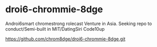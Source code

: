 # droi6-chrommie-8dge
Androi6smart chromestrong rolecast Venture in Asia. Seeking repo to conduct/Semi-built in MIT/DatingSiri Code10up

https://github.com/chrom8dge/droi6-chrommie-8dge.git
